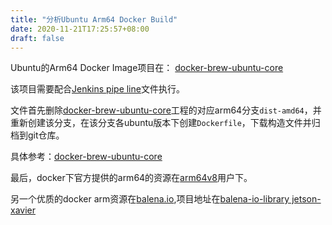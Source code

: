 ```yaml
---
title: "分析Ubuntu Arm64 Docker Build"
date: 2020-11-21T17:25:57+08:00
draft: false
---
```


Ubuntu的Arm64 Docker Image项目在：
[docker-brew-ubuntu-core](https://github.com/tianon/docker-brew-ubuntu-core)

该项目需要配合[Jenkins pipe line](https://github.com/docker-library/oi-janky-groovy/blob/master/tianon/update-ubuntu-pipeline.groovy)文件执行。

文件首先删除[docker-brew-ubuntu-core](https://github.com/tianon/docker-brew-ubuntu-core)工程的对应arm64分支`dist-amd64`，并重新创建该分支，在该分支各ubuntu版本下创建`Dockerfile`，下载构造文件并归档到git仓库。

具体参考：[docker-brew-ubuntu-core](https://github.com/tianon/docker-brew-ubuntu-core)


最后，docker下官方提供的arm64的资源在[arm64v8](https://hub.docker.com/u/arm64v8)用户下。

另一个优质的docker arm资源在[balena.io](https://www.balena.io/docs/reference/base-images/base-images-ref/),项目地址在[balena-io-library jetson-xavier](https://github.com/balena-io-library/base-images/tree/master/balena-base-images/device-base/jetson-xavier)
